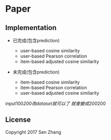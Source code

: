 # Paper

## Implementation 
  
- 已完成(包含prediction)
  *  user-based cosine similarity 
  *  user-based Pearson correlation 
  *  item-based adjusted cosine similarity

- 未完成(包含prediction)
  *  item-based cosine similarity 
  *  item-based Pearson correlation 
  *  user-based adjusted cosine similarity

input100*200改dataset就可以了
就會變成200*200
## License
Copyright 2017 Sen Zhang
